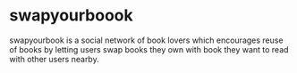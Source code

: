 # swapyourboook
swapyourbook is a social network of book lovers which encourages reuse of books by letting users swap books they own with book they want to read with other users nearby.

